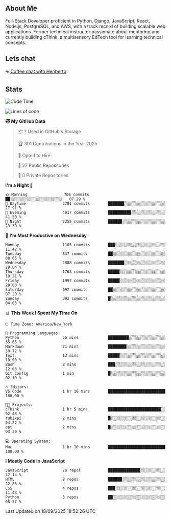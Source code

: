 ## About Me
Full-Stack Developer proficient in Python, Django, JavaScript, React, Node.js, PostgreSQL, and AWS, with a
track record of building scalable web applications. Former technical instructor passionate about mentoring and
currently building cThink, a multisensory EdTech tool for learning technical concepts.

## Lets chat
☕ [Coffee chat with Heriberto](https://calendly.com/hroman_codes/coffee-chat-with-heriberto)

## Stats
<!--START_SECTION:waka-->
![Code Time](http://img.shields.io/badge/Code%20Time-1%2C881%20hrs%2046%20mins-blue)

![Lines of code](https://img.shields.io/badge/From%20Hello%20World%20I%27ve%20Written-3.2%20million%20lines%20of%20code-blue)

**🐱 My GitHub Data** 

> 📦 ? Used in GitHub's Storage 
 > 
> 🏆 301 Contributions in the Year 2025
 > 
> 💼 Opted to Hire
 > 
> 📜 27 Public Repositories 
 > 
> 🔑 0 Private Repositories 
 > 
**I'm a Night 🦉** 

```text
🌞 Morning                706 commits         ██░░░░░░░░░░░░░░░░░░░░░░░   07.29 % 
🌆 Daytime                2701 commits        ███████░░░░░░░░░░░░░░░░░░   27.91 % 
🌃 Evening                4017 commits        ██████████░░░░░░░░░░░░░░░   41.50 % 
🌙 Night                  2255 commits        ██████░░░░░░░░░░░░░░░░░░░   23.30 % 
```
📅 **I'm Most Productive on Wednesday** 

```text
Monday                   1105 commits        ███░░░░░░░░░░░░░░░░░░░░░░   11.42 % 
Tuesday                  837 commits         ██░░░░░░░░░░░░░░░░░░░░░░░   08.65 % 
Wednesday                2888 commits        ███████░░░░░░░░░░░░░░░░░░   29.84 % 
Thursday                 1763 commits        █████░░░░░░░░░░░░░░░░░░░░   18.21 % 
Friday                   1997 commits        █████░░░░░░░░░░░░░░░░░░░░   20.63 % 
Saturday                 697 commits         ██░░░░░░░░░░░░░░░░░░░░░░░   07.20 % 
Sunday                   392 commits         █░░░░░░░░░░░░░░░░░░░░░░░░   04.05 % 
```


📊 **This Week I Spent My Time On** 

```text
🕑︎ Time Zone: America/New_York

💬 Programming Languages: 
Python                   25 mins             █████████░░░░░░░░░░░░░░░░   35.65 % 
Markdown                 21 mins             ████████░░░░░░░░░░░░░░░░░   30.72 % 
Text                     13 mins             █████░░░░░░░░░░░░░░░░░░░░   18.90 % 
Bash                     8 mins              ███░░░░░░░░░░░░░░░░░░░░░░   12.63 % 
Git Config               1 min               █░░░░░░░░░░░░░░░░░░░░░░░░   02.10 % 

🔥 Editors: 
VS Code                  1 hr 10 mins        █████████████████████████   100.00 % 

🐱‍💻 Projects: 
cThink                   1 hr 5 mins         ███████████████████████░░   92.48 % 
rubixai                  2 mins              █░░░░░░░░░░░░░░░░░░░░░░░░   04.22 % 
ept                      2 mins              █░░░░░░░░░░░░░░░░░░░░░░░░   03.30 % 

💻 Operating System: 
Mac                      1 hr 10 mins        █████████████████████████   100.00 % 
```

**I Mostly Code in JavaScript** 

```text
JavaScript               20 repos            ██████████████░░░░░░░░░░░   57.14 % 
HTML                     8 repos             ██████░░░░░░░░░░░░░░░░░░░   22.86 % 
CSS                      4 repos             ███░░░░░░░░░░░░░░░░░░░░░░   11.43 % 
Python                   3 repos             ██░░░░░░░░░░░░░░░░░░░░░░░   08.57 % 
```




 Last Updated on 18/09/2025 18:52:26 UTC
<!--END_SECTION:waka-->

<!--
**heriberto-codes/heriberto-codes** is a ✨ _special_ ✨ repository because its `README.md` (this file) appears on your GitHub profile.

Here are some ideas to get you started:

- 🔭 I’m currently working on ...
- 🌱 I’m currently learning ...
- 👯 I’m looking to collaborate on ...
- 🤔 I’m looking for help with ...
- 💬 Ask me about ...
- 📫 How to reach me: ...
- 😄 Pronouns: ...
- ⚡ Fun fact: ...
-->

